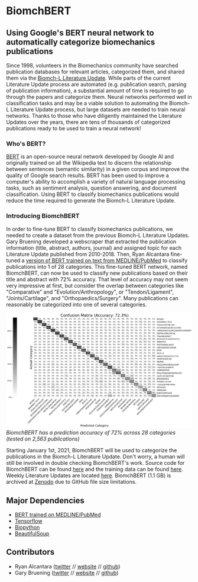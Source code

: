 # BiomchBERT 
## Using Google's BERT neural network to automatically categorize biomechanics publications

Since 1998, volunteers in the Biomechanics community have searched publication databases for relevant 
articles, categorized them, and shared them via the 
[Biomch-L Literature Update](https://biomch-l.isbweb.org/forum/biomch-l-forums/literature-update). While parts of the 
current Literature Update process are automated (e.g. publication search, parsing of publication information), a 
substantial amount of time is required to go through the papers and categorize them. Neural networks performed well
in classification tasks and may be a viable solution to automating the Biomch-L Literature Update process, but large
datasets are needed to train neural networks. Thanks to those who have diligently maintained the Literature Updates over
the years, there are tens of thousands of categorized publications ready to be used to train a neural network!

### Who's BERT?
[BERT](https://ai.googleblog.com/2018/11/open-sourcing-bert-state-of-art-pre.html) is an open-source neural network
developed by Google AI and originally trained on all the Wikipedia text to discern the relationship between
sentences (semantic similarity) in a given corpus and improve the quality of Google search results. BERT has been used
to improve a computer's ability to accomplish a variety of natural language processing tasks, such as sentiment
analysis, question answering, and document classification. Using BERT to classify biomechanics publications would
reduce the time required to generate the Biomch-L Literature Update. 

### Introducing BiomchBERT
In order to fine-tune BERT to classify biomechanics publications, we needed to create a dataset from the previous
Biomch-L Literature Updates. Gary Bruening developed a webscraper that extracted the publication information (title,
abstract, authors, journal) and assigned topic for each Literature Update published from 2010-2018. Then, Ryan Alcantara
fine-tuned a [version of BERT trained on text from MEDLINE/PubMed](https://tfhub.dev/google/experts/bert/pubmed/2) to
classify publications into 1 of 28 categories. This fine-tuned BERT network, named BiomchBERT, can now be used to classify 
new publications based on their title and abstract with 72% accuracy. That level of accuracy may not seem very impressive
at first, but consider the overlap between categories like "Comparative" and "Evolution/Anthropology", or "Tendon/Ligament",
"Joints/Cartilage", and "Orthopaedics/Surgery". Many publications can reasonably be categorized into one of several 
categories.

![BiomchBERT_Accuracy](Plots/BiomchBERT_confusion_matrix.png) *BiomchBERT has a prediction accuracy of 72% across 28 categories (tested on 2,563 publications)*

Starting January 1st, 2021, BiomchBERT will be used to categorize the publications in the Biomch-L Literature Update. 
Don't worry, a human will still be involved in double checking BiomchBERT's work. Source code for BiomchBERT can be found
[here](Construct_Models/BERT_lit_up.ipynb) and the training data can be found [here](Data). Weekly Literature Updates
are located [here](Updates). BiomchBERT (1.1 GB) is archived at [Zenodo](https://zenodo.org/record/4356055)
due to GitHub file size limitations. 

## Major Dependencies
* [BERT trained on MEDLINE/PubMed](https://tfhub.dev/google/experts/bert/pubmed/2)
* [Tensorflow](https://www.tensorflow.org/install)
* [Biopython](https://biopython.org/wiki/Download)
* [BeautifulSoup](https://www.crummy.com/software/BeautifulSoup/bs4/doc/)

## Contributors
- Ryan Alcantara ([twitter](https://twitter.com/Ryan_Alcantara_) // [website](https://ryan-alcantara.com) // [github](https://github.com/alcantarar)) 
- Gary Bruening ([twitter](https://twitter.com/garebearbru) // [website](https://gbruening.github.io/) // [github](https://github.com/GBruening))
